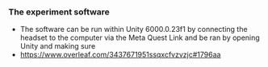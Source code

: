 ### The experiment software 
- The software can be run within Unity 6000.0.23f1 by connecting the headset to the computer via the Meta Quest Link and be ran by opening Unity and making sure
- https://www.overleaf.com/3437671951ssqxcfvzvzjc#1796aa
